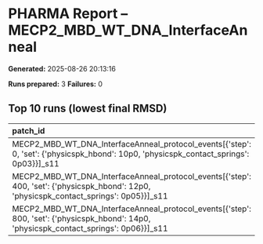 # PHARMA Report – MECP2_MBD_WT_DNA_InterfaceAnneal

**Generated:** 2025-08-26 20:13:16

**Runs prepared:** 3
**Failures:** 0

## Top 10 runs (lowest final RMSD)

| patch_id                                                                                                                                 |    RMSD |      Rg |   total_loss |
|:-----------------------------------------------------------------------------------------------------------------------------------------|--------:|--------:|-------------:|
| MECP2_MBD_WT_DNA_InterfaceAnneal_protocol_events[{'step': 0, 'set': {'physicspk_hbond': 10p0, 'physicspk_contact_springs': 0p03}}]_s11   | 3.50721 | 11.4016 |       107.05 |
| MECP2_MBD_WT_DNA_InterfaceAnneal_protocol_events[{'step': 400, 'set': {'physicspk_hbond': 12p0, 'physicspk_contact_springs': 0p05}}]_s11 | 3.50721 | 11.4016 |       107.05 |
| MECP2_MBD_WT_DNA_InterfaceAnneal_protocol_events[{'step': 800, 'set': {'physicspk_hbond': 14p0, 'physicspk_contact_springs': 0p06}}]_s11 | 3.50721 | 11.4016 |       107.05 |


